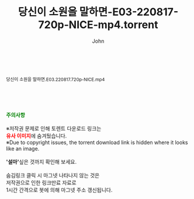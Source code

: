 ﻿---
layout: post
title:  "당신이 소원을 말하면-E03-220817-720p-NICE-mp4.torrent"
author: John
categories: [ 드라마 ]
tags: [  ]
image:  
description: "당신이 소원을 말하면-E03-220817-720p-NICE-mp4 torrent 정보 공유"
toc: true
toc_sticky: true
---

<br>
<div class="view-img">
<a class="view_image" href="http://torrentmobile61.com/bbs/view_image.php?fn=%2Fdata%2Ffile%2Fdrama%2F3735183265_tpzJgbuC_e1eeacf911291317da0cc45a19fda557f53ce310.jpg" target="_blank"><img alt="" class="img-tag" content="http://torrentmobile61.com/data/file/drama/3735183265_tpzJgbuC_e1eeacf911291317da0cc45a19fda557f53ce310.jpg" itemprop="image" src="http://torrentmobile61.com/data/file/drama/3735183265_tpzJgbuC_e1eeacf911291317da0cc45a19fda557f53ce310.jpg"/></a></div><div class="view-content" itemprop="description">
<p><span style="font-size:12px;">당신이 소원을 말하면.E03.220817.720p-NICE.mp4</span> </p> </div>
    
<br><br><br>
<p data-ke-size="size16"><b><span style="color: green;">주의사항</span></b><br /><br />※저작권 문제로 인해 토렌트 다운로드 링크는<br /><b><span style="color: red;">유사 이미지</span></b>에 숨겨뒀습니다.<br />※Due to copyright issues, the torrent download link is hidden where it looks like an image.<br /><br /><b>'설마'</b>싶은 것까지 확인해 보세요.<br /><br />숨김링크 클릭 시 마그넷 나타나지 않는 것은<br />저작권으로 인한 링크만료 자료로<br />1시간 간격으로 봇에 의해 마그넷 주소 갱신됩니다.</p>
